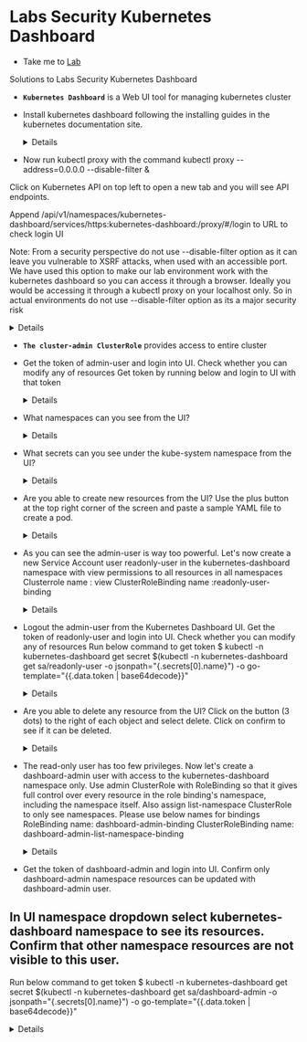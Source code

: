 # Labs Security Kubernetes Dashboard
  - Take me to [Lab](https://kodekloud.com/courses/1378608/lectures/31704391)

Solutions to Labs Security Kubernetes Dashboard
- **`Kubernetes Dashboard`** is a Web UI tool for managing kubernetes cluster

- Install kubernetes dashboard following the installing guides in the kubernetes documentation site.

  <details>
  ```
  $ kubectl apply -f https://raw.githubusercontent.com/kubernetes/dashboard/v2.0.0/aio/deploy/recommended.yaml
  ```
  </details>

- Now run kubectl proxy with the command kubectl proxy --address=0.0.0.0 --disable-filter &

Click on Kubernetes API on top left to open a new tab and you will see API endpoints.

Append /api/v1/namespaces/kubernetes-dashboard/services/https:kubernetes-dashboard:/proxy/#/login to URL to check login UI


Note: From a security perspective do not use --disable-filter option as it can leave you vulnerable to XSRF attacks, when used with an accessible port. We have used this option to make our lab environment work with the kubernetes dashboard so you can access it through a browser. Ideally you would be accessing it through a kubectl proxy on your localhost only. So in actual environments do not use --disable-filter option as its a major security risk

  <details>
  ```
  OK
  ```
  </details>

- **`The cluster-admin ClusterRole`**  provides access to entire cluster

- Get the token of admin-user and login into UI. Check whether you can modify any of resources
Get token by running below and login to UI with that token

  <details>
  ```
  $ kubectl -n kubernetes-dashboard get secret $(kubectl -n kubernetes-dashboard get sa/admin-user -o jsonpath="{.secrets[0].name}") -o go-template="{{.data.token | base64decode}}"
  OK
  ```
  </details>

- What namespaces can you see from the UI?  
  <details>
  ```
  All of the above
  ```
  </details>

- What secrets can you see under the kube-system namespace from the UI?

  <details>
  ```
  All of the above
  ```
  </details>

- Are you able to create new resources from the UI?
Use the plus button at the top right corner of the screen and paste a sample YAML file to create a pod.
  <details>
  ```
  Yes
  ```
  </details>

- As you can see the admin-user is way too powerful. Let's now create a new Service Account user readonly-user in the kubernetes-dashboard namespace with view permissions to all resources in all namespaces
Clusterrole name : view
ClusterRoleBinding name :readonly-user-binding
  <details>
  ```
  Check
  ```
  </details>
- Logout the admin-user from the Kubernetes Dashboard UI. Get the token of readonly-user and login into UI.
Check whether you can modify any of resources
Run below command to get token
$ kubectl -n kubernetes-dashboard get secret $(kubectl -n kubernetes-dashboard get sa/readonly-user -o jsonpath="{.secrets[0].name}") -o go-template="{{.data.token | base64decode}}"
  <details>
  ```
  OK
  ```
  </details>
- Are you able to delete any resource from the UI?
Click on the button (3 dots) to the right of each object and select delete. Click on confirm to see if it can be deleted.
  <details>
  ```
  No
  ```
  </details>
- The read-only user has too few privileges. Now let's create a dashboard-admin user with access to the kubernetes-dashboard namespace only.
Use admin ClusterRole with RoleBinding so that it gives full control over every resource in the role binding's namespace, including the namespace itself.
Also assign list-namespace ClusterRole to only see namespaces.
Please use below names for bindings
RoleBinding name: dashboard-admin-binding
ClusterRoleBinding name: dashboard-admin-list-namespace-binding

  <details>
  ```
  Check
  ```
  </details>
- Get the token of dashboard-admin and login into UI. Confirm only dashboard-admin namespace resources can be updated with dashboard-admin user.

In UI namespace dropdown select kubernetes-dashboard namespace to see its resources. Confirm that other namespace resources are not visible to this user.
-
Run below command to get token
$ kubectl -n kubernetes-dashboard get secret $(kubectl -n kubernetes-dashboard get sa/dashboard-admin -o jsonpath="{.secrets[0].name}") -o go-template="{{.data.token | base64decode}}"
  <details>
  ```
  OK
  ```
  </details>
